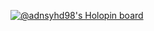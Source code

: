 [![@adnsyhd98's Holopin board](https://holopin.io/api/user/board?user=adnsyhd98)](https://holopin.io/@adnsyhd98)

<h2 align="left"></h2>
